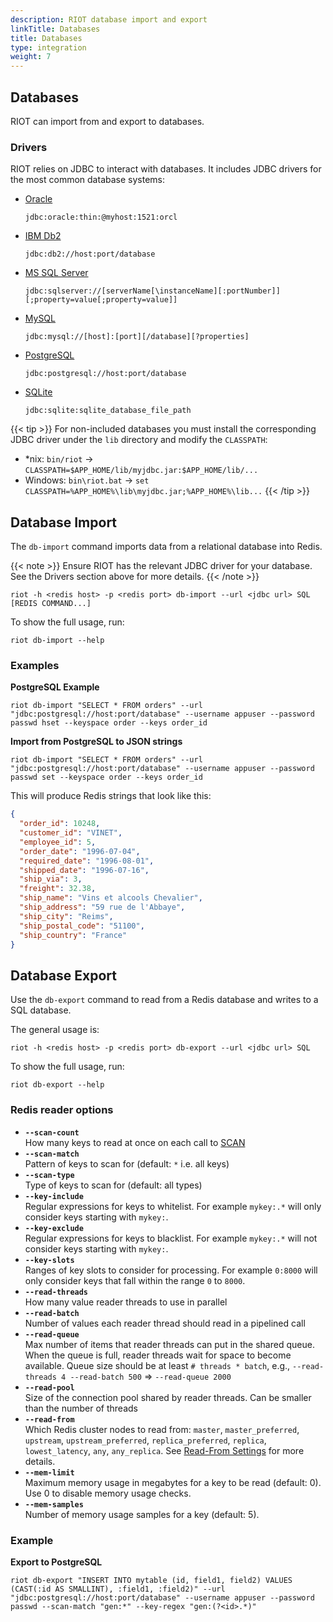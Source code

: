 ```yaml
---
description: RIOT database import and export
linkTitle: Databases
title: Databases
type: integration
weight: 7
---
```


## Databases

RIOT can import from and export to databases.

### Drivers

RIOT relies on JDBC to interact with databases.
It includes JDBC drivers for the most common database systems:

* [Oracle](https://docs.oracle.com/cd/E11882_01/appdev.112/e13995/oracle/jdbc/OracleDriver.html)

  `jdbc:oracle:thin:@myhost:1521:orcl`
* [IBM Db2](https://www.ibm.com/support/knowledgecenter/en/SSEPGG_11.5.0/com.ibm.db2.luw.apdv.java.doc/src/tpc/imjcc_r0052342.html)

  `jdbc:db2://host:port/database`
* [MS SQL Server](https://docs.microsoft.com/en-us/sql/connect/jdbc/building-the-connection-url?view=sql-server-2017)

  `jdbc:sqlserver://[serverName[\instanceName][:portNumber]][;property=value[;property=value]]`
* [MySQL](https://dev.mysql.com/doc/connector-j/en/)

  `jdbc:mysql://[host]:[port][/database][?properties]`
* [PostgreSQL](https://www.postgresql.org/docs/7.4/jdbc-use.html)

  `jdbc:postgresql://host:port/database`
* [SQLite](https://www.sqlitetutorial.net/sqlite-java/sqlite-jdbc-driver/)

  `jdbc:sqlite:sqlite_database_file_path`

{{< tip >}}
For non-included databases you must install the corresponding JDBC driver under the `lib` directory and modify the `CLASSPATH`:

* *nix: `bin/riot` -> `CLASSPATH=$APP_HOME/lib/myjdbc.jar:$APP_HOME/lib/...`
* Windows: `bin\riot.bat` -> `set CLASSPATH=%APP_HOME%\lib\myjdbc.jar;%APP_HOME%\lib...`
{{< /tip >}}

## Database Import

The `db-import` command imports data from a relational database into Redis.

{{< note >}}
Ensure RIOT has the relevant JDBC driver for your database.
See the Drivers section above for more details.
{{< /note >}}

```
riot -h <redis host> -p <redis port> db-import --url <jdbc url> SQL [REDIS COMMAND...]
```

To show the full usage, run:

```
riot db-import --help
```

### Examples

**PostgreSQL Example**

```
riot db-import "SELECT * FROM orders" --url "jdbc:postgresql://host:port/database" --username appuser --password passwd hset --keyspace order --keys order_id
```

**Import from PostgreSQL to JSON strings**

```
riot db-import "SELECT * FROM orders" --url "jdbc:postgresql://host:port/database" --username appuser --password passwd set --keyspace order --keys order_id
```

This will produce Redis strings that look like this:

```json
{
  "order_id": 10248,
  "customer_id": "VINET",
  "employee_id": 5,
  "order_date": "1996-07-04",
  "required_date": "1996-08-01",
  "shipped_date": "1996-07-16",
  "ship_via": 3,
  "freight": 32.38,
  "ship_name": "Vins et alcools Chevalier",
  "ship_address": "59 rue de l'Abbaye",
  "ship_city": "Reims",
  "ship_postal_code": "51100",
  "ship_country": "France"
}
```

## Database Export

Use the `db-export` command to read from a Redis database and writes to a SQL database.

The general usage is:

```
riot -h <redis host> -p <redis port> db-export --url <jdbc url> SQL
```

To show the full usage, run:

```
riot db-export --help
```

### Redis reader options

* **`--scan-count`**\
    How many keys to read at once on each call to [SCAN](https://redis.io/commands/scan#the-count-option)
* **`--scan-match`**\
    Pattern of keys to scan for (default: `*` i.e. all keys)
* **`--scan-type`**\
    Type of keys to scan for (default: all types)  
* **`--key-include`**\
    Regular expressions for keys to whitelist.
    For example `mykey:.*` will only consider keys starting with `mykey:`.
* **`--key-exclude`**\
    Regular expressions for keys to blacklist.
    For example `mykey:.*` will not consider keys starting with `mykey:`.
* **`--key-slots`**\
    Ranges of key slots to consider for processing.
    For example `0:8000` will only consider keys that fall within the range `0` to `8000`.
* **`--read-threads`**\
    How many value reader threads to use in parallel
* **`--read-batch`**\
    Number of values each reader thread should read in a pipelined call
* **`--read-queue`**\
    Max number of items that reader threads can put in the shared queue.
    When the queue is full, reader threads wait for space to become available.
    Queue size should be at least `# threads * batch`, e.g., `--read-threads 4 --read-batch 500` => `--read-queue 2000`
* **`--read-pool`**\
    Size of the connection pool shared by reader threads.
    Can be smaller than the number of threads
* **`--read-from`**\
   Which Redis cluster nodes to read from: `master`, `master_preferred`, `upstream`, `upstream_preferred`, `replica_preferred`, `replica`, `lowest_latency`, `any`, `any_replica`. See [Read-From Settings](https://github.com/lettuce-io/lettuce-core/wiki/ReadFrom-Settings#read-from-settings) for more details.
* **`--mem-limit`**\
    Maximum memory usage in megabytes for a key to be read (default: 0). Use 0 to disable memory usage checks.
* **`--mem-samples`**\
    Number of memory usage samples for a key (default: 5).

### Example

**Export to PostgreSQL**

```
riot db-export "INSERT INTO mytable (id, field1, field2) VALUES (CAST(:id AS SMALLINT), :field1, :field2)" --url "jdbc:postgresql://host:port/database" --username appuser --password passwd --scan-match "gen:*" --key-regex "gen:(?<id>.*)"
```